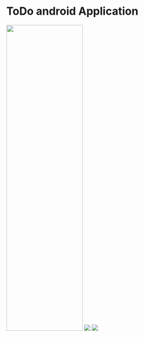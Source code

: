 <h1> ToDo android Application</h1>

<img src = "https://github.com/ragnar-vallhala/app_todo/assets/117195143/952ee5fe-980b-4202-8d99-a171cb40564b" width="200" height="800"/>
<img src = "https://github.com/ragnar-vallhala/app_todo/assets/117195143/c08d9309-b872-4afd-85de-7075acd24a8b"/>
<img src = "https://github.com/ragnar-vallhala/app_todo/assets/117195143/5eb602e7-6f42-4aff-ab9e-a17d569ee93c"/>


